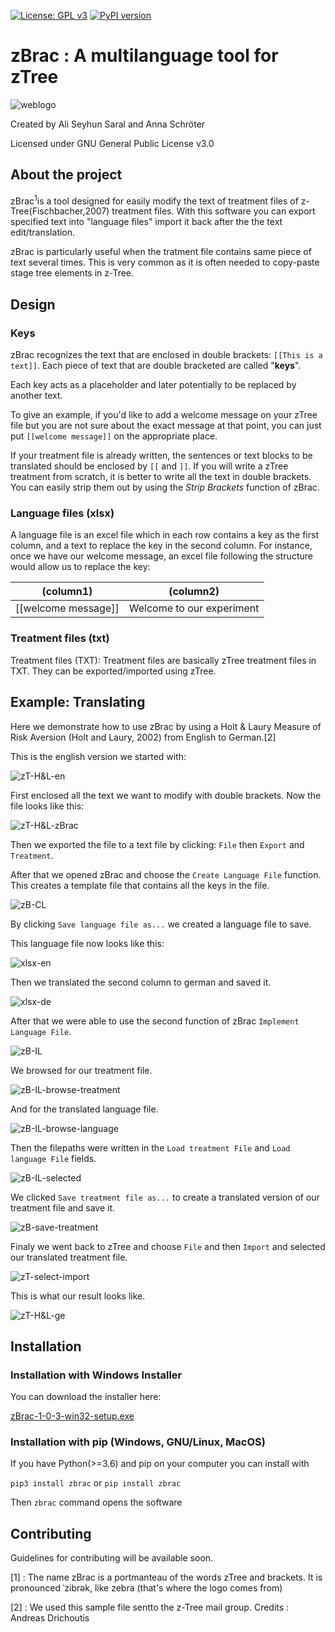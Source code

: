 [![License: GPL v3](https://img.shields.io/badge/License-GPL%20v3-blue.svg)](https://www.gnu.org/licenses/gpl-3.0)
[![PyPI version](https://badge.fury.io/py/zbrac.svg)](https://badge.fury.io/py/zbrac)


# zBrac : A multilanguage tool for zTree

![weblogo](/visuals/img/png/weblogo.png)


Created by Ali Seyhun Saral and Anna Schröter

Licensed under GNU General Public License v3.0


## About the project


zBrac<sup>1</sup>is a tool designed for easily modify the text of treatment files of z-Tree(Fischbacher,2007) treatment files.  With this software you can export specified text into "language files" import it back after the the text edit/translation.

zBrac is particularly useful when the tratment file contains same piece of text several times. This is very common as it is often needed to copy-paste stage tree elements in z-Tree.

## Design
### Keys
zBrac recognizes the text that are enclosed in double brackets: `[[This is a text]]`. Each piece of text that are double bracketed are called "**keys**".

Each key acts as a placeholder and later potentially to be replaced by another text.

To give an example, if you'd like to add a welcome message on your zTree file but you are not sure about the exact message at that point, you can just put `[[welcome message]]` on the appropriate place.

If your treatment file is already written, the 
sentences or text blocks to be translated should be enclosed by `[[` 
and `]]`. If you will write a zTree treatment from scratch, it is better 
to write all the text in double brackets. You can easily strip them out 
by using the *Strip Brackets* function of zBrac.

### Language files (xlsx)
A language file is an excel file which in each row contains a key as the first column, and a text to replace the key in the second column. For instance, once we have our welcome message, an excel file following the structure would allow us to replace the key:  

| (column1)  | (column2) |
| ------------- | ------------- |
| [[welcome message]]| Welcome to our experiment |



### Treatment files (txt)
Treatment files (TXT): Treatment files are basically zTree treatment files in TXT. They can be exported/imported using zTree.

## Example: Translating 

Here we demonstrate how to use zBrac by using a Holt & Laury Measure of Risk Aversion (Holt and Laury, 2002) from English to German.[2]

This is the english version we started with:

![zT-H&L-en](/visuals/img/png/zT-H&L-en.png)

First enclosed all the text we want to modify with double brackets. Now the file looks like this: 

![zT-H&L-zBrac](/visuals/img/png/zT-H&L-zBrac.png)

Then we exported the file to a text file by clicking: 
`File` then `Export` and `Treatment`.

After that we opened zBrac and choose the `Create Language File` function. This creates a template file that contains all the keys in the file.

![zB-CL](/visuals/img/png/zB-CL.png)

By clicking `Save language file as...` we created a language file to save.


This language file now looks like this:

![xlsx-en](/visuals/img/png/xlsx-en.png)

Then we translated the second column to german and saved it.

![xlsx-de](/visuals/img/png/xlsx-de.png)

After that we were able to use the second function of zBrac `Implement 
Language File`.

![zB-IL](/visuals/img/png/zB-IL.png)

We browsed for our treatment file.

![zB-IL-browse-treatment](/visuals/img/png/zB-IL-browse-treatment.png)

And for the translated language file.

![zB-IL-browse-language](/visuals/img/png/zB-IL-browse-language.png)

Then the filepaths were written in the `Load treatment File` and `Load 
language File` fields.

![zB-IL-selected](/visuals/img/png/zB-IL-selected.png)

We clicked `Save treatment file as...` to create a translated version of 
our treatment file and save it.

![zB-save-treatment](/visuals/img/png/zB-save-treatment.png)

Finaly we went back to zTree and choose `File` and then `Import` and 
selected our translated treatment file.

![zT-select-import](/visuals/img/png/zT-select-import.png)

This is what our result looks like.

![zT-H&L-ge](/visuals/img/png/zT-H&L-ge.png)


## Installation

### Installation with Windows Installer

You can download the installer here:

[zBrac-1-0-3-win32-setup.exe](https://github.com/seyhunsaral/zbrac/releases/download/v1.0.3/zBrac-1-0-3-win32-setup.exe)



### Installation with pip (Windows, GNU/Linux, MacOS)

If you have Python(>=3.6) and pip on your computer you can install with

`pip3 install zbrac` or `pip install zbrac`


Then `zbrac` command opens the software




## Contributing

Guidelines for contributing will be available soon.


[1] :  The name zBrac is a portmanteau of the words zTree and brackets. 
It is pronounced ˈzibrək, like zebra (that's where the logo comes from)

[2] : We used this sample file sentto the z-Tree mail group. Credits : Andreas Drichoutis
